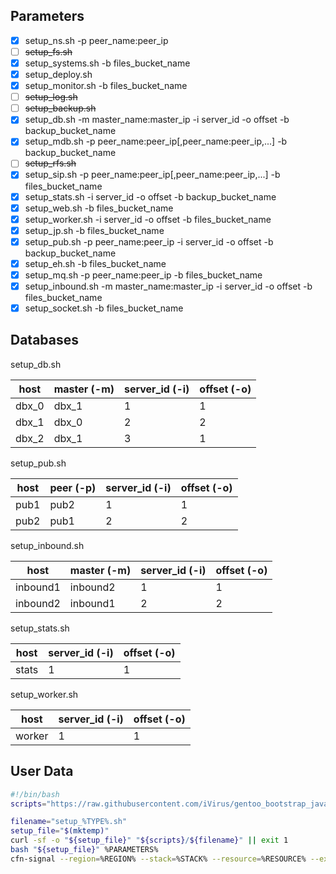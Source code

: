 ## Parameters

- [x] setup_ns.sh -p peer_name:peer_ip
- [ ] ~~setup_fs.sh~~
- [x] setup_systems.sh -b files_bucket_name
- [x] setup_deploy.sh
- [x] setup_monitor.sh -b files_bucket_name
- [ ] ~~setup_log.sh~~
- [ ] ~~setup_backup.sh~~
- [x] setup_db.sh -m master_name:master_ip -i server_id -o offset -b backup_bucket_name
- [x] setup_mdb.sh -p peer_name:peer_ip[,peer_name:peer_ip,...] -b backup_bucket_name
- [ ] ~~setup_rfs.sh~~
- [x] setup_sip.sh -p peer_name:peer_ip[,peer_name:peer_ip,...] -b files_bucket_name
- [x] setup_stats.sh -i server_id -o offset -b backup_bucket_name
- [x] setup_web.sh -b files_bucket_name
- [x] setup_worker.sh -i server_id -o offset -b files_bucket_name
- [x] setup_jp.sh -b files_bucket_name
- [x] setup_pub.sh -p peer_name:peer_ip -i server_id -o offset -b backup_bucket_name
- [x] setup_eh.sh -b files_bucket_name
- [x] setup_mq.sh -p peer_name:peer_ip -b files_bucket_name
- [x] setup_inbound.sh -m master_name:master_ip -i server_id -o offset -b files_bucket_name
- [x] setup_socket.sh -b files_bucket_name

## Databases

setup_db.sh

| host  | master (-m) | server_id (-i) | offset (-o) |
| ----- | ----------- | -------------- | ----------- |
| dbx_0 | dbx_1       | 1              | 1           |
| dbx_1 | dbx_0       | 2              | 2           |
| dbx_2 | dbx_1       | 3              | 1           |

setup_pub.sh

| host | peer (-p) | server_id (-i) | offset (-o) |
| ---- | --------- | -------------- | ----------- |
| pub1 | pub2      | 1              | 1           |
| pub2 | pub1      | 2              | 2           |

setup_inbound.sh

| host     | master (-m) | server_id (-i) | offset (-o) |
| -------- | ----------- | -------------- | ----------- |
| inbound1 | inbound2    | 1              | 1           |
| inbound2 | inbound1    | 2              | 2           |

setup_stats.sh

| host  | server_id (-i) | offset (-o) |
| ----- | -------------- | ----------- |
| stats | 1              | 1           |

setup_worker.sh

| host   | server_id (-i) | offset (-o) |
| ------ | -------------- | ----------- |
| worker | 1              | 1           |

## User Data

```bash
#!/bin/bash
scripts="https://raw.githubusercontent.com/iVirus/gentoo_bootstrap_java/master/templates/hvm/scripts"

filename="setup_%TYPE%.sh"
setup_file="$(mktemp)"
curl -sf -o "${setup_file}" "${scripts}/${filename}" || exit 1
bash "${setup_file}" %PARAMETERS%
cfn-signal --region=%REGION% --stack=%STACK% --resource=%RESOURCE% --exit-code=$?
```
